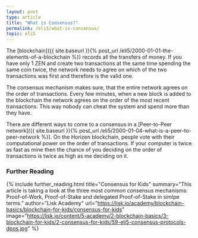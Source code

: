 ```yaml
---
layout: post
type: article
title: "What is Consensus?"
permalink: /eli5/what-is-consensus/
topic: eli5
---
```


The [blockchain]({{ site.baseurl }}{% post_url /eli5/2000-01-01-the-elements-of-a-blockchain %}) records all the transfers of money. If you have only 1 ZEN and create two transactions at the same time spending the same coin twice, the network needs to agree on which of the two transactions was first and therefore is the valid one.

The consensus mechanism makes sure, that the entire network agrees on the order of transactions. Every few minutes, when a new block is added to the blockchain the network agrees on the order of the most recent transactions. This way nobody can cheat the system and spend more than they have.

There are different ways to come to a consensus in a [Peer-to-Peer network]({{ site.baseurl }}{% post_url /eli5/2000-01-04-what-is-a-peer-to-peer-network %}). On the Horizen blockchain, people vote with their computational power on the order of transactions. If your computer is twice as fast as mine then the chance of you deciding on the order of transactions is twice as high as me deciding on it.

### Further Reading

{% include further_reading.html title="Consensus for Kids" summary="This article is taking a look at the three most common consensus mechanisms: Proof-of-Work, Proof-of-Stake and delegated Proof-of-Stake in simlpe terms." author="Lisk Academy" url="https://lisk.io/academy/blockchain-basics/blockchain-for-kids/consensus-for-kids" image="https://lisk.io/content/5-academy/2-blockchain-basics/3-blockchain-for-kids/2-consensus-for-kids/59-eli5-consensus-protocols-dpos.jpg" %}
